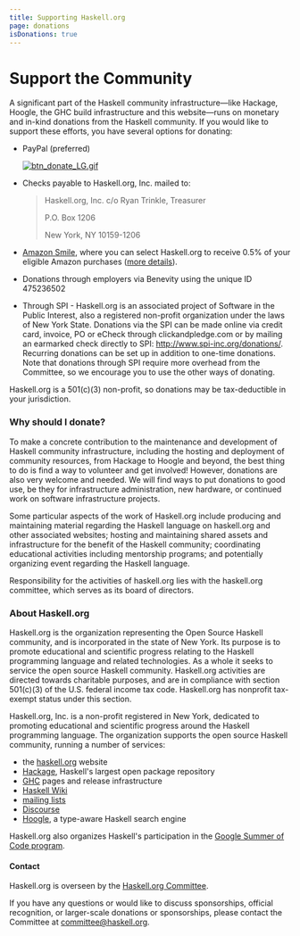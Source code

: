 ```yaml
---
title: Supporting Haskell.org
page: donations
isDonations: true
---
```


# Support the Community

A significant part of the Haskell community infrastructure—like Hackage, Hoogle, the GHC build infrastructure and this website—runs on monetary and in-kind donations from the Haskell community. If you would like to support these efforts, you have several options for donating:

  * PayPal (preferred)
  
      <a rel="nofollow" class="external text" href="https://www.paypal.com/cgi-bin/webscr?cmd=_s-xclick&amp;hosted_button_id=TED2EBG653TAN"><img src="https://www.paypalobjects.com/en_US/i/btn/btn_donate_LG.gif" alt="btn_donate_LG.gif"></a>
  
  * Checks payable to Haskell.org, Inc. mailed to:
  
    > Haskell.org, Inc. c/o Ryan Trinkle, Treasurer
    >
    > P.O. Box 1206
    >
    > New York, NY 10159-1206
  
  * [Amazon Smile][smile], where you can select Haskell.org to receive 0.5% of your eligible Amazon purchases ([more details][smile-details]).
  
  * Donations through employers via Benevity using the unique ID 475236502

  * Through SPI - Haskell.org is an associated project of Software in the Public Interest, also a registered non-profit organization under the laws of New York State. Donations via the SPI can be made online via credit card, invoice, PO or eCheck through clickandpledge.com or by mailing an earmarked check directly to SPI: http://www.spi-inc.org/donations/. Recurring donations can be set up in addition to one-time donations. Note that donations through SPI require more overhead from the Committee, so we encourage you to use the other ways of donating.

Haskell.org is a 501(c)(3) non-profit, so donations may be tax-deductible in your jurisdiction.

[smile]: https://smile.amazon.com
[smile-details]: https://smile.amazon.com/about

### Why should I donate?

To make a concrete contribution to the maintenance and development of Haskell community infrastructure, including the hosting and deployment of community resources, from Hackage to Hoogle and beyond, the best thing to do is find a way to volunteer and get involved! However, donations are also very welcome and needed. We will find ways to put donations to good use, be they for infrastructure administration, new hardware, or continued work on software infrastructure projects.

Some particular aspects of the work of Haskell.org include producing and maintaining material regarding the Haskell language on haskell.org and other associated websites; hosting and maintaining shared assets and infrastructure for the benefit of the Haskell community; coordinating educational activities including mentorship programs; and potentially organizing event regarding the Haskell language.

Responsibility for the activities of haskell.org lies with the haskell.org committee, which serves as its board of directors.

### About Haskell.org

Haskell.org is the organization representing the Open Source Haskell community, and is incorporated in the state of New York. Its purpose is to promote educational and scientific progress relating to the Haskell programming language and related technologies. As a whole it seeks to service the open source Haskell community. Haskell.org activities are directed towards charitable purposes, and are in compliance with section 501(c)(3) of the U.S. federal income tax code. Haskell.org has nonprofit tax-exempt status under this section.

Haskell.org, Inc. is a non-profit registered in New York, dedicated to promoting educational and scientific progress around the Haskell programming language. The organization supports the open source Haskell community, running a number of services:

  * the [haskell.org] website
  * [Hackage], Haskell's largest open package repository
  * [GHC] pages and release infrastructure
  * [Haskell Wiki][wiki]
  * [mailing lists][mailing]
  * [Discourse][discourse]
  * [Hoogle], a type-aware Haskell search engine
  
Haskell.org also organizes Haskell's participation in the [Google Summer of Code program][summer].

#### Contact

Haskell.org is overseen by the [Haskell.org Committee][committee].

If you have any questions or would like to discuss sponsorships, official recognition, or larger-scale donations or sponsorships, please contact the Committee at [committee@haskell.org][committee-email].

[haskell.org]: https://haskell.org
[Hackage]: https://hackage.haskell.org/
[GHC]: https://www.haskell.org/ghc/
[wiki]: https://wiki.haskell.org/Haskell
[mailing]: https://www.haskell.org/mailing-lists/
[discourse]: https://discourse.haskell.org
[Hoogle]: https://hoogle.haskell.org/
[summer]: https://summer.haskell.org/
[committee]: /haskell-org-committee
[committee-email]: mailto:committee@haskell.org

